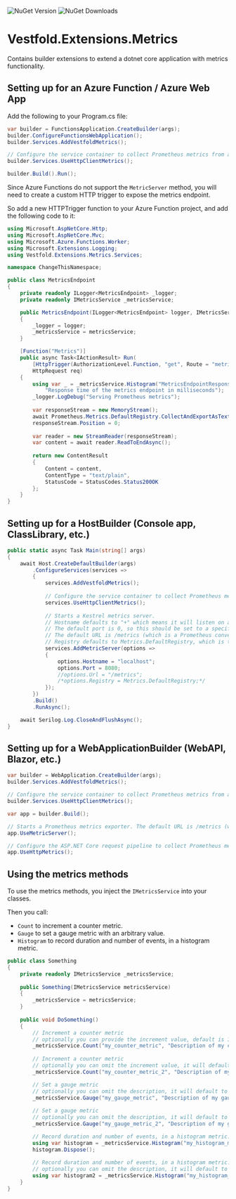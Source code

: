 ![NuGet Version](https://img.shields.io/nuget/v/Vestfold.Extensions.Metrics.svg)
![NuGet Downloads](https://img.shields.io/nuget/dt/Vestfold.Extensions.Metrics.svg)

# Vestfold.Extensions.Metrics

Contains builder extensions to extend a dotnet core application with metrics functionality.

## Setting up for an Azure Function / Azure Web App

Add the following to your Program.cs file:
```csharp
var builder = FunctionsApplication.CreateBuilder(args);
builder.ConfigureFunctionsWebApplication();
builder.Services.AddVestfoldMetrics();

// Configure the service container to collect Prometheus metrics from all registered HttpClients
builder.Services.UseHttpClientMetrics();

builder.Build().Run();
```

Since Azure Functions do not support the `MetricServer` method, you will need to create a custom HTTP trigger to expose the metrics endpoint.

So add a new HTTPTrigger function to your Azure Function project, and add the following code to it:
```csharp
using Microsoft.AspNetCore.Http;
using Microsoft.AspNetCore.Mvc;
using Microsoft.Azure.Functions.Worker;
using Microsoft.Extensions.Logging;
using Vestfold.Extensions.Metrics.Services;

namespace ChangeThisNamespace;

public class MetricsEndpoint
{
    private readonly ILogger<MetricsEndpoint> _logger;
    private readonly IMetricsService _metricsService;

    public MetricsEndpoint(ILogger<MetricsEndpoint> logger, IMetricsService metricsService)
    {
        _logger = logger;
        _metricsService = metricsService;
    }

    [Function("Metrics")]
    public async Task<IActionResult> Run(
        [HttpTrigger(AuthorizationLevel.Function, "get", Route = "metrics")]
        HttpRequest req)
    {
        using var _ = _metricsService.Histogram("MetricsEndpointResponseTime",
            "Response time of the metrics endpoint in milliseconds");
        _logger.LogDebug("Serving Prometheus metrics");
        
        var responseStream = new MemoryStream();
        await Prometheus.Metrics.DefaultRegistry.CollectAndExportAsTextAsync(responseStream);
        responseStream.Position = 0;
        
        var reader = new StreamReader(responseStream);
        var content = await reader.ReadToEndAsync();
        
        return new ContentResult
        {
            Content = content,
            ContentType = "text/plain",
            StatusCode = StatusCodes.Status200OK
        };
    }
}
````

## Setting up for a HostBuilder (Console app, ClassLibrary, etc.)

```csharp
public static async Task Main(string[] args)
{
    await Host.CreateDefaultBuilder(args)
        .ConfigureServices(services => 
        {
            services.AddVestfoldMetrics();
            
            // Configure the service container to collect Prometheus metrics from all registered HttpClients
            services.UseHttpClientMetrics();
            
            // Starts a Kestrel metrics server.
            // Hostname defaults to "+" which means it will listen on all hostnames.
            // The default port is 0, so this should be set to a specific port.
            // The default URL is /metrics (which is a Prometheus convention).
            // Registry defaults to Metrics.DefaultRegistry, which is the default registry for metrics.
            services.AddMetricServer(options =>
            {
                options.Hostname = "localhost";
                options.Port = 8080;
                //options.Url = "/metrics";
                /*options.Registry = Metrics.DefaultRegistry;*/
            });
        })
        .Build()
        .RunAsync();

    await Serilog.Log.CloseAndFlushAsync();
}
```

## Setting up for a WebApplicationBuilder (WebAPI, Blazor, etc.)

```csharp
var builder = WebApplication.CreateBuilder(args);
builder.Services.AddVestfoldMetrics();

// Configure the service container to collect Prometheus metrics from all registered HttpClients
builder.Services.UseHttpClientMetrics();

var app = builder.Build();

// Starts a Prometheus metrics exporter. The default URL is /metrics (which is a Prometheus convention) and will be made available on the same port as your app is running on.
app.UseMetricServer();

// Configure the ASP.NET Core request pipeline to collect Prometheus metrics on processed HTTP requests. Call this after .UseRouting()
app.UseHttpMetrics();
```

## Using the metrics methods

To use the metrics methods, you inject the `IMetricsService` into your classes.

Then you call:
- `Count` to increment a counter metric.
- `Gauge` to set a gauge metric with an arbitrary value.
- `Histogram` to record duration and number of events, in a histogram metric.

```csharp
public class Something
{
    private readonly IMetricsService _metricsService;
    
    public Something(IMetricsService metricsService)
    {
        _metricsService = metricsService;
    }
    
    public void DoSomething()
    {
        // Increment a counter metric
        // optionally you can provide the increment value, default is 1
        _metricsService.Count("my_counter_metric", "Description of my counter metric");
        
        // Increment a counter metric
        // optionally you can omit the increment value, it will default to 1
        _metricsService.Count("my_counter_metric_2", "Description of my counter metric 2", 1, ("labelName", "labelValue"), ("labelName2", "labelValue2"));

        // Set a gauge metric
        // optionally you can omit the description, it will default to an empty string
        _metricsService.Gauge("my_gauge_metric", "Description of my gauge metric" 42.0);
        
        // Set a gauge metric
        // optionally you can omit the description, it will default to an empty string
        _metricsService.Gauge("my_gauge_metric_2", "Description of my gauge metric 2" 42.0, ("labelName3", "labelValue3"), ("labelName4", "labelValue4"));

        // Record duration and number of events, in a histogram metric. The duration is automatically calculated when the returned _ITimer_ is disposed, either by calling `histogram.Dispose()` or when the returned _ITimer_ is out of block scope.
        using var histogram = _metricsService.Histogram("my_histogram_metric", "Description of my histogram metric");
        histogram.Dispose();
        
        // Record duration and number of events, in a histogram metric. The duration is automatically calculated when the returned _ITimer_ is disposed, either by calling `histogram.Dispose()` or when the returned _ITimer_ is out of block scope.
        // optionally you can omit the description, it will default to an empty string
        using var histogram2 = _metricsService.Histogram("my_histogram_metric_2", "Description of my histogram metric 2", ("labelName5", "labelValue5"), ("labelName6", "labelValue6"));
    }
}
```